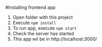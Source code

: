 #Installing frontend app

1. Open folder with this project
2. Execute `npm install`
3. To run app, execute `npm start`
4. Check the server has started
5. This app wil be in http://localhost:3000/
